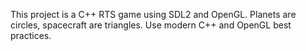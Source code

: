 <!-- Use this file to provide workspace-specific custom instructions to Copilot. For more details, visit https://code.visualstudio.com/docs/copilot/copilot-customization#_use-a-githubcopilotinstructionsmd-file -->

This project is a C++ RTS game using SDL2 and OpenGL. Planets are circles, spacecraft are triangles. Use modern C++ and OpenGL best practices.
